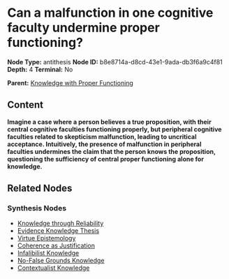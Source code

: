 # Can a malfunction in one cognitive faculty undermine proper functioning?

**Node Type:** antithesis
**Node ID:** b8e8714a-d8cd-43e1-9ada-db3f6a9c4f81
**Depth:** 4
**Terminal:** No

**Parent:** [Knowledge with Proper Functioning](knowledge-with-proper-functioning-synthesis-c0d84f54-4d9d-4583-bfe0-5bcecbb15051.md)

## Content

**Imagine a case where a person believes a true proposition, with their central cognitive faculties functioning properly, but peripheral cognitive faculties related to skepticism malfunction, leading to uncritical acceptance. Intuitively, the presence of malfunction in peripheral faculties undermines the claim that the person knows the proposition, questioning the sufficiency of central proper functioning alone for knowledge.**

## Related Nodes

### Synthesis Nodes

- [Knowledge through Reliability](knowledge-through-reliability-synthesis-9c649681-b0b5-4e74-a4f1-04c797c37cfd.md)
- [Evidence Knowledge Thesis](evidence-knowledge-thesis-synthesis-fb201418-40ee-4aa6-8d22-b25ca24b9c86.md)
- [Virtue Epistemology](virtue-epistemology-synthesis-31df7caf-497d-4194-809f-b06771bf15f6.md)
- [Coherence as Justification](coherence-as-justification-synthesis-228c0179-a5f6-4244-803a-7ed2a438dfb8.md)
- [Infalibilist Knowledge](infalibilist-knowledge-synthesis-de414d09-4cfe-4a3c-afa3-f816a5d87b22.md)
- [No-False Grounds Knowledge](no-false-grounds-knowledge-synthesis-5ddf37eb-1bdf-449d-a51d-cea8fc5dd726.md)
- [Contextualist Knowledge](contextualist-knowledge-synthesis-91739684-3100-4578-a39d-e2b1846764c2.md)
